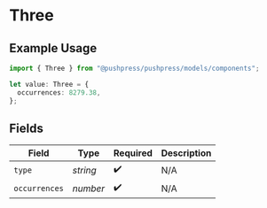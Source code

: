 # Three

## Example Usage

```typescript
import { Three } from "@pushpress/pushpress/models/components";

let value: Three = {
  occurrences: 8279.38,
};
```

## Fields

| Field              | Type               | Required           | Description        |
| ------------------ | ------------------ | ------------------ | ------------------ |
| `type`             | *string*           | :heavy_check_mark: | N/A                |
| `occurrences`      | *number*           | :heavy_check_mark: | N/A                |